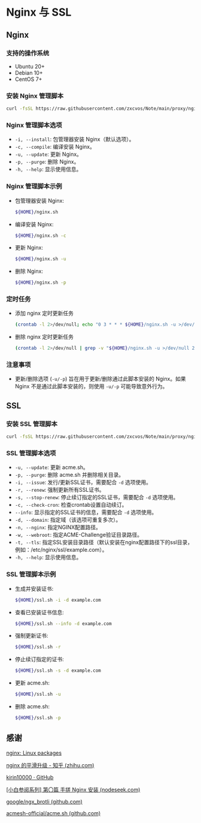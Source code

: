 # Nginx 与 SSL

## Nginx

### 支持的操作系统

  - Ubuntu 20+
  - Debian 10+
  - CentOS 7+

### 安装 Nginx 管理脚本

```bash
curl -fsSL https://raw.githubusercontent.com/zxcvos/Note/main/proxy/nginx/nginx_manage.sh -o ${HOME}/nginx.sh && chmod a+x ${HOME}/nginx.sh
```

### Nginx 管理脚本选项

- `-i, --install`: 包管理器安装 Nginx（默认选项）。
- `-c, --compile`: 编译安装 Nginx。
- `-u, --update`: 更新 Nginx。
- `-p, --purge`: 删除 Nginx。
- `-h, --help`: 显示使用信息。

### Nginx 管理脚本示例

- 包管理器安装 Nginx:

  ```bash
  ${HOME}/nginx.sh
  ```

- 编译安装 Nginx:

  ```bash
  ${HOME}/nginx.sh -c
  ```

- 更新 Nginx:

  ```bash
  ${HOME}/nginx.sh -u
  ```

- 删除 Nginx:

  ```bash
  ${HOME}/nginx.sh -p
  ```

### 定时任务

- 添加 nginx 定时更新任务

  ```bash
  (crontab -l 2>/dev/null; echo "0 3 * * * ${HOME}/nginx.sh -u >/dev/null 2>&1") | awk '!x[$0]++' | crontab -
  ```

- 删除 nginx 定时更新任务

  ```bash
  (crontab -l 2>/dev/null | grep -v "${HOME}/nginx.sh -u >/dev/null 2>&1") | crontab -
  ```

### 注意事项

- 更新/删除选项 (`-u/-p`) 旨在用于更新/删除通过此脚本安装的 Nginx。如果 Nginx 不是通过此脚本安装的，则使用 `-u/-p` 可能导致意外行为。

## SSL

### 安装 SSL 管理脚本

```bash
curl -fsSL https://raw.githubusercontent.com/zxcvos/Note/main/proxy/nginx/ssl_manage.sh -o ${HOME}/ssl.sh && chmod a+x ${HOME}/ssl.sh
```

### SSL 管理脚本选项

- `-u, --update`: 更新 acme.sh。
- `-p, --purge`: 删除 acme.sh 并删除相关目录。
- `-i, --issue`: 发行/更新SSL证书，需要配合 `-d` 选项使用。
- `-r, --renew`: 强制更新所有SSL证书。
- `-s, --stop-renew`: 停止续订指定的SSL证书，需要配合 `-d` 选项使用。
- `-c, --check-cron`: 检查crontab设置自动续订。
- `--info`: 显示指定的SSL证书的信息，需要配合 `-d` 选项使用。
- `-d, --domain`: 指定域（该选项可重复多次）。
- `-n, --nginx`: 指定NGINX配置路径。
- `-w, --webroot`: 指定ACME-Challenge验证目录路径。
- `-t, --tls`: 指定SSL安装目录路径（默认安装在nginx配置路径下的ssl目录，例如：/etc/nginx/ssl/example.com）。
- `-h, --help`: 显示使用信息。

### SSL 管理脚本示例

- 生成并安装证书:

  ```bash
  ${HOME}/ssl.sh -i -d example.com
  ```

- 查看已安装证书信息:

  ```bash
  ${HOME}/ssl.sh --info -d example.com
  ```

- 强制更新证书:

  ```bash
  ${HOME}/ssl.sh -r
  ```

- 停止续订指定的证书:

  ```bash
  ${HOME}/ssl.sh -s -d example.com
  ```

- 更新 acme.sh:

  ```bash
  ${HOME}/ssl.sh -u
  ```

- 删除 acme.sh:

  ```bash
  ${HOME}/ssl.sh -p
  ```

## 感谢

[nginx: Linux packages](https://nginx.org/en/linux_packages.html)

[nginx 的平滑升级 - 知乎 (zhihu.com)](https://zhuanlan.zhihu.com/p/193078620)

[kirin10000 · GitHub](https://github.com/kirin10000/Xray-script)

[[小白参阅系列] 第〇篇 手搓 Nginx 安装 (nodeseek.com)](https://www.nodeseek.com/post-37224-1)

[google/ngx_brotli (github.com)](https://github.com/google/ngx_brotli)

[acmesh-official/acme.sh (github.com)](https://github.com/acmesh-official/acme.sh)
